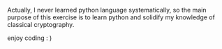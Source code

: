  Actually, I never learned python language systematically, so the main purpose of this exercise is to learn python and solidify my knowledge of classical cryptography.



enjoy coding : )

